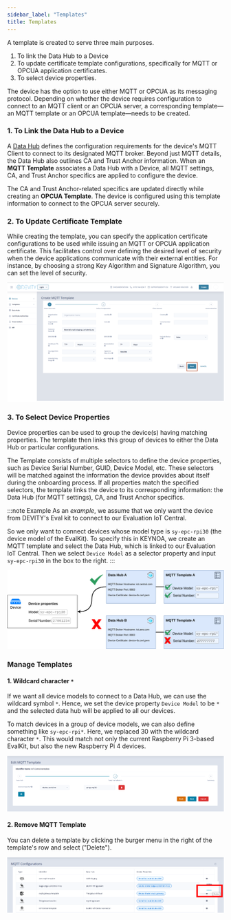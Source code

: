 ```yaml
---
sidebar_label: "Templates"
title: Templates    
---
```


A template is created to serve three main purposes.

1. To link the Data Hub to a Device
2. To update certificate template configurations, specifically for MQTT or OPCUA application certificates.  
3. To select device properties.

The device has the option to use either MQTT or OPCUA as its messaging protocol. Depending on whether the device requires configuration to connect to an MQTT client or an OPCUA server, a corresponding template—an MQTT template or an OPCUA template—needs to be created. 

### 1. To Link the Data Hub to a Device

A [Data Hub](/website/docs/reference/data-hub.md) defines the configuration requirements for the device's MQTT Client to connect to its designated MQTT broker. Beyond just MQTT details, the Data Hub also outlines CA and Trust Anchor information. When an **MQTT Template** associates a Data Hub with a Device, all MQTT settings, CA, and Trust Anchor specifics are applied to configure the device.

The CA and Trust Anchor-related specifics are updated directly while creating an **OPCUA Template**. The device is configured using this template information to connect to the OPCUA server securely.

### 2. To Update Certificate Template

While creating the template, you can specify the application certificate configurations to be used while issuing an MQTT or OPCUA application certificate. This facilitates control over defining the desired level of security when the device applications communicate with their external entities. For instance, by choosing a strong Key Algorithm and Signature Algorithm, you can set the level of security. 

![KEYNOA](/img/KEYNOA/MQTT2PolicyConfigurations.png)

### 3. To Select Device Properties

Device properties can be used to group the device(s) having matching properties. The template then links this group of devices to either the Data Hub or particular configurations.

The Template consists of multiple selectors to define the device properties, such as Device Serial Number, GUID, Device Model, etc. These selectors will be matched against the information the device provides about itself during the onboarding process. If all properties match the specified selectors, the template links the device to its corresponding information: the Data Hub (for MQTT settings), CA, and Trust Anchor specifics.

:::note Example
As an *example*, we assume that we only want the device from DEVITY's Eval kit to connect to our Evaluation IoT Central.

So we only want to connect devices whose model type is `sy-epc-rpi30` (the device model of the EvalKit).
To specify this in KEYNOA, we create an MQTT template and select the Data Hub, which is linked to our Evaluation IoT Central.
Then we select `Device Model` as a selector property and input `sy-epc-rpi30` in the box to the right.
:::

![mqtt-template-example](/img/KEYNOA/mqtt-template-concept.png)

### Manage Templates
#### 1. Wildcard character `*`
If we want all device models to connect to a Data Hub, we can use the wildcard symbol `*`.
Hence, we set the device property `Device Model` to be `*` and the selected data hub will be applied to all our devices.

To match devices in a group of device models, we can also define something like `sy-epc-rpi*`.
Here, we replaced 30 with the wildcard character `*`.
This would match not only the current Raspberry Pi 3-based EvalKit, but also the new Raspberry Pi 4 devices.

![remove-mqtt-template](/img/KEYNOA/MQTT-template-device-model.png)

#### 2. Remove MQTT Template
You can delete a template by clicking the burger menu in the right of the template's row and select ("Delete").


![remove-mqtt-template](/img/KEYNOA/MQTT-template-delete.png)